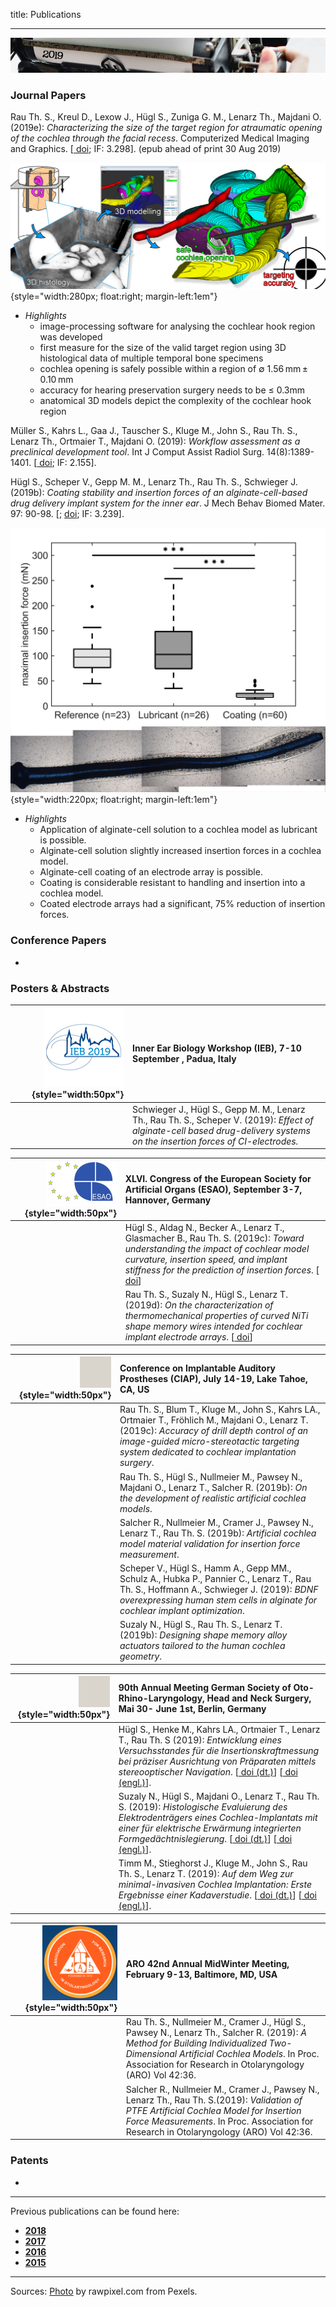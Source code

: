 title: Publications
- - -
![2019](publications/BannerPaper2019.jpg)

### Journal Papers

Rau Th. S., Kreul D., Lexow J., Hügl S., Zuniga G. M., Lenarz Th., Majdani O. (2019e): _Characterizing the size of the target region for atraumatic opening of the cochlea through the facial recess_. Computerized Medical Imaging and Graphics. \[[<span class="glyphicon glyphicon-link" aria-hidden="true"></span> doi](https://www.sciencedirect.com/science/article/abs/pii/S0895611119300710); IF: 3.298\]. (epub ahead of print 30 Aug 2019)

![GraficalAbstract](publications/Rau2019e_GraficalAbstract.jpg){style="width:280px; float:right; margin-left:1em"}

- *Highlights*
    - image-processing software for analysing the cochlear hook region was developed
    - first measure for the size of the valid target region using 3D histological data of multiple temporal bone specimens
    - cochlea opening is safely possible within a region of ∅ 1.56 mm ± 0.10 mm
    - accuracy for hearing preservation surgery needs to be ≤ 0.3mm
    - anatomical 3D models depict the complexity of the cochlear hook region

Müller S., Kahrs L., Gaa J., Tauscher S., Kluge M., John S., Rau Th. S., Lenarz Th., Ortmaier T., Majdani O. (2019): _Workflow assessment as a preclinical development tool_. Int J Comput Assist Radiol Surg. 14(8):1389-1401. \[[<span class="glyphicon glyphicon-link" aria-hidden="true"></span> doi](https://doi.org/10.1007/s11548-019-02002-3); IF: 2.155\].

Hügl S., Scheper V., Gepp M. M., Lenarz Th., Rau Th. S., Schwieger J. (2019b): _Coating stability and insertion forces of an alginate-cell-based drug delivery implant system for the inner ear_. J Mech Behav Biomed Mater. 97: 90-98. \[[<span class="glyphicon glyphicon-file" aria-hidden="true"></span>](https://www.sciencedirect.com/science/article/pii/S1751616118317259/pdfft?md5=e747450acdb13300028d9e38fc20d5da&pid=1-s2.0-S1751616118317259-main.pdf); [<span class="glyphicon glyphicon-link" aria-hidden="true"></span> doi](https://www.sciencedirect.com/science/article/pii/S1751616118317259); IF: 3.239\]. 

![GraficalAbstract](publications/Huegl2019b_GraficalAbstract.jpg){style="width:220px; float:right; margin-left:1em"}
 	
- *Highlights*
    - Application of alginate-cell solution to a cochlea model as lubricant is possible.
    - Alginate-cell solution slightly increased insertion forces in a cochlea model.
    - Alginate-cell coating of an electrode array is possible.
    - Coating is considerable resistant to handling and insertion into a cochlea model.
    - Coated electrode arrays had a significant, 75% reduction of insertion forces.

### Conference Papers
-

### Posters & Abstracts

| ![](publications/ieb2019.png){style="width:50px"} | Inner Ear Biology Workshop (IEB), 7-10 September , Padua, Italy| 
|-:|:------| 
| |Schwieger J., Hügl S., Gepp M. M.,  Lenarz Th., Rau Th. S., Scheper V. (2019): _Effect of alginate-cell based drug-delivery systems on the insertion forces of CI-electrodes._|


| ![](publications/esao.png){style="width:50px"} | XLVI. Congress of the European Society for Artificial Organs (ESAO), September 3-7, Hannover, Germany| 
|-:|:------| 
| [<span class="glyphicon glyphicon-file" aria-hidden="true"></span>](publications\Hügl2019_ESAO_Poster_InsStudie.pdf) | Hügl S., Aldag N., Becker A., Lenarz T., Glasmacher B., Rau Th. S. (2019c): _Toward understanding the impact of cochlear model curvature, insertion speed, and implant stiffness for the prediction of insertion forces_. \[[<span class="glyphicon glyphicon-link" aria-hidden="true"></span> doi](https://journals.sagepub.com/doi/pdf/10.1177/0391398819860985)\] |
| [<span class="glyphicon glyphicon-file" aria-hidden="true"></span>](publications\Rau2019d_ESAOPoster_vfinal.pdf) | Rau Th. S., Suzaly N., Hügl S., Lenarz T. (2019d): _On the characterization of thermomechanical properties of curved NiTi shape memory wires intended for cochlear implant electrode arrays_. \[[<span class="glyphicon glyphicon-link" aria-hidden="true"></span> doi](https://journals.sagepub.com/doi/pdf/10.1177/0391398819860985)\] |


| ![](publications/EmptyLogo50px.jpg){style="width:50px"} | Conference on Implantable Auditory Prostheses (CIAP), July 14-19, Lake Tahoe, CA, US| 
|-:|:------| 
| [<span class="glyphicon glyphicon-file" aria-hidden="true"></span>](publications\Rau2019c_CIAPPoster.pdf) | Rau Th. S., Blum T., Kluge M., John S., Kahrs LA., Ortmaier T., Fröhlich M., Majdani O., Lenarz T. (2019c): _Accuracy of drill depth control of an image-guided micro-stereotactic targeting system dedicated to cochlear implantation surgery_.|
| [<span class="glyphicon glyphicon-file" aria-hidden="true"></span>](publications\Rau2019b_CIAPPoster.pdf) | Rau Th. S., Hügl S., Nullmeier M., Pawsey N., Majdani O., Lenarz T., Salcher R. (2019b): _On the development of realistic artificial cochlea models_.|
|  [<span class="glyphicon glyphicon-file" aria-hidden="true"></span>](publications\Salcher2019_CIAPPoster_vfinal.pdf) | Salcher R., Nullmeier M., Cramer J., Pawsey N., Lenarz T., Rau Th. S. (2019b): _Artificial cochlea model material validation for insertion force measurement_.|
| | Scheper V., Hügl S., Hamm A., Gepp MM., Schulz A., Hubka P., Pannier C., Lenarz T., Rau Th. S., Hoffmann A., Schwieger J. (2019): _BDNF overexpressing human stem cells in alginate for cochlear implant optimization_.|
|  	[<span class="glyphicon glyphicon-file" aria-hidden="true"></span>](publications\Suzaly2019_CIAPPoster.pdf) | Suzaly N., Hügl S., Rau Th. S., Lenarz T. (2019b): _Designing shape memory alloy actuators tailored to the human cochlea geometry_.|


| ![](publications/EmptyLogo50px.jpg){style="width:50px"} | 90th Annual Meeting German Society of Oto-Rhino-Laryngology, Head and Neck Surgery, Mai 30- June 1st, Berlin, Germany| 
|-:|:------| 
| | Hügl S., Henke M., Kahrs LA., Ortmaier T., Lenarz T., Rau Th. S (2019): _Entwicklung eines Versuchsstandes für die Insertionskraftmessung bei präziser Ausrichtung von Präparaten mittels stereooptischer Navigation_. \[[<span class="glyphicon glyphicon-link" aria-hidden="true"></span> doi (dt.)](https://www.thieme-connect.de/products/ejournals/abstract/10.1055/s-0039-1686177)\] \[[<span class="glyphicon glyphicon-link" aria-hidden="true"></span> doi (engl.)](https://www.thieme-connect.de/products/ejournals/abstract/10.1055/s-0039-1686402)\].|
| | Suzaly N., Hügl S., Majdani O., Lenarz T., Rau Th. S. (2019): _Histologische Evaluierung des Elektrodenträgers eines Cochlea-Implantats mit einer für elektrische Erwärmung integrierten Formgedächtnislegierung_. \[[<span class="glyphicon glyphicon-link" aria-hidden="true"></span> doi (dt.)](https://www.thieme-connect.de/products/ejournals/abstract/10.1055/s-0039-1686291)\] \[[<span class="glyphicon glyphicon-link" aria-hidden="true"></span> doi (engl.)](https://www.thieme-connect.de/products/ejournals/abstract/10.1055/s-0039-1686520)\].|
| | Timm M., Stieghorst J., Kluge M., John S., Rau Th. S., Lenarz T. (2019): _Auf dem Weg zur minimal-invasiven Cochlea Implantation: Erste Ergebnisse einer Kadaverstudie_. \[[<span class="glyphicon glyphicon-link" aria-hidden="true"></span> doi (dt.)](https://www.thieme-connect.de/products/ejournals/abstract/10.1055/s-0039-1686295)\] \[[<span class="glyphicon glyphicon-link" aria-hidden="true"></span> doi (engl.)](https://www.thieme-connect.de/products/ejournals/abstract/10.1055/s-0039-1686524)\].|


| ![ARO 2019 Logo](publications/aro2019logo120px.png){style="width:50px"} | ARO 42nd Annual MidWinter Meeting, February 9-13, Baltimore, MD, USA| 
|-:|:------| 
| [<span class="glyphicon glyphicon-file" aria-hidden="true"></span>](publications/Rau2019_AROposter.pdf)  | Rau Th. S., Nullmeier M., Cramer J., Hügl S., Pawsey N., Lenarz Th., Salcher R. (2019): _A Method for Building Individualized Two-Dimensional Artificial Cochlea Models_. In Proc. Association for Research in Otolaryngology (ARO) Vol 42:36. |
| [<span class="glyphicon glyphicon-file" aria-hidden="true"></span>](publications/Salcher2019_AROPoster.pdf)  | Salcher R., Nullmeier M., Cramer J., Pawsey N., Lenarz Th., Rau Th. S.(2019): _Validation of PTFE Artificial Cochlea Model for Insertion Force Measurements_. In Proc. Association for Research in Otolaryngology (ARO) Vol 42:36. |


### Patents
-

- - -

Previous publications can be found here:

* [**2018**](publications/w2018.html)
* [**2017**](publications/x2017.html)
* [**2016**](publications/y2016.html)
* [**2015**](publications/z2015.html)

- - - 
Sources: [Photo](https://www.pexels.com/photo/woman-uses-black-typewriter-917476) by rawpixel.com from Pexels.
